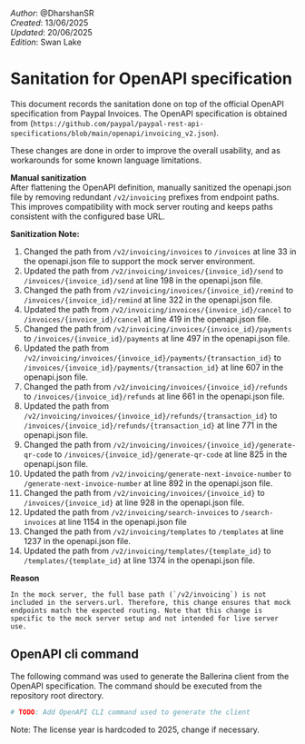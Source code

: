 _Author_:  @DharshanSR \
_Created_: 13/06/2025 \
_Updated_: 20/06/2025 \
_Edition_: Swan Lake

# Sanitation for OpenAPI specification

This document records the sanitation done on top of the official OpenAPI specification from Paypal Invoices. 
The OpenAPI specification is obtained from (``https://github.com/paypal/paypal-rest-api-specifications/blob/main/openapi/invoicing_v2.json``).

These changes are done in order to improve the overall usability, and as workarounds for some known language limitations.

**Manual sanitization**  
    After flattening the OpenAPI definition, manually sanitized the openapi.json file by removing redundant `/v2/invoicing` prefixes from endpoint paths. This improves compatibility with mock server routing and keeps paths consistent with the configured base URL.

**Sanitization Note:**
1. Changed the path from `/v2/invoicing/invoices` to `/invoices` at line 33 in the openapi.json file to support the mock server environment.
2. Updated the path from `/v2/invoicing/invoices/{invoice_id}/send` to `/invoices/{invoice_id}/send` at line 198 in the openapi.json file.
3. Changed the path from `/v2/invoicing/invoices/{invoice_id}/remind` to `/invoices/{invoice_id}/remind` at line 322 in the openapi.json file.
4. Updated the path from `/v2/invoicing/invoices/{invoice_id}/cancel` to `/invoices/{invoice_id}/cancel` at line 419 in the openapi.json file.
5. Changed the path from `/v2/invoicing/invoices/{invoice_id}/payments` to `/invoices/{invoice_id}/payments` at line 497 in the openapi.json file.
6. Updated the path from `/v2/invoicing/invoices/{invoice_id}/payments/{transaction_id}` to `/invoices/{invoice_id}/payments/{transaction_id}` at line 607 in the openapi.json file.
7. Changed the path from `/v2/invoicing/invoices/{invoice_id}/refunds` to `/invoices/{invoice_id}/refunds` at line 661 in the openapi.json file.
8. Updated the path from `/v2/invoicing/invoices/{invoice_id}/refunds/{transaction_id}` to `/invoices/{invoice_id}/refunds/{transaction_id}` at line 771 in the openapi.json file.
9. Changed the path from `/v2/invoicing/invoices/{invoice_id}/generate-qr-code` to `/invoices/{invoice_id}/generate-qr-code` at line 825 in the openapi.json file.
10. Updated the path from `/v2/invoicing/generate-next-invoice-number` to `/generate-next-invoice-number` at line 892 in the openapi.json file.
11. Changed the path from `/v2/invoicing/invoices/{invoice_id}` to `/invoices/{invoice_id}` at line 928 in the openapi.json file.
12. Updated the path from `/v2/invoicing/search-invoices` to `/search-invoices` at line 1154 in the openapi.json file
13. Changed the path from `/v2/invoicing/templates` to `/templates` at line 1237 in the openapi.json file.
14. Updated the path from `/v2/invoicing/templates/{template_id}` to `/templates/{template_id}` at line 1374 in the openapi.json file.

**Reason**

    In the mock server, the full base path (`/v2/invoicing`) is not included in the servers.url. Therefore, this change ensures that mock endpoints match the expected routing. Note that this change is specific to the mock server setup and not intended for live server use.

## OpenAPI cli command

The following command was used to generate the Ballerina client from the OpenAPI specification. The command should be executed from the repository root directory.

```bash
# TODO: Add OpenAPI CLI command used to generate the client
```
Note: The license year is hardcoded to 2025, change if necessary.
